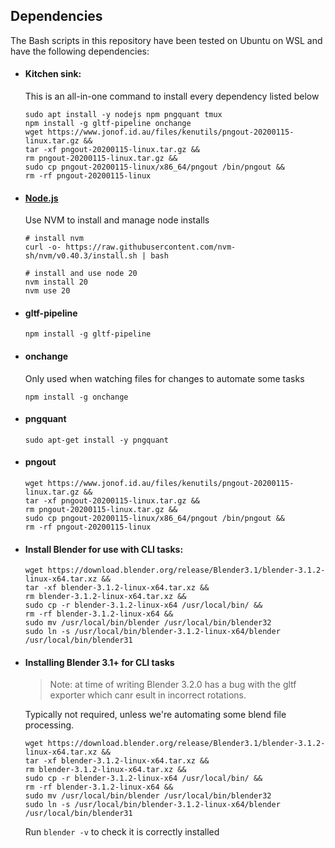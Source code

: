 ## Dependencies

The Bash scripts in this repository have been tested on Ubuntu on WSL and have the following dependencies:

- #### Kitchen sink:

  This is an all-in-one command to install every dependency listed below

  ```
  sudo apt install -y nodejs npm pngquant tmux
  npm install -g gltf-pipeline onchange
  wget https://www.jonof.id.au/files/kenutils/pngout-20200115-linux.tar.gz &&
  tar -xf pngout-20200115-linux.tar.gz &&
  rm pngout-20200115-linux.tar.gz &&
  sudo cp pngout-20200115-linux/x86_64/pngout /bin/pngout &&
  rm -rf pngout-20200115-linux
  ```

- #### [Node.js](https://nodejs.org/en/_)

  Use NVM to install and manage node installs

  ```
  # install nvm
  curl -o- https://raw.githubusercontent.com/nvm-sh/nvm/v0.40.3/install.sh | bash

  # install and use node 20
  nvm install 20
  nvm use 20
  ```

- #### gltf-pipeline

  ```
  npm install -g gltf-pipeline
  ```

- #### onchange

  Only used when watching files for changes to automate some tasks

  ```
  npm install -g onchange
  ```

- #### pngquant
  ```
  sudo apt-get install -y pngquant
  ```
- #### pngout

  ```
  wget https://www.jonof.id.au/files/kenutils/pngout-20200115-linux.tar.gz &&
  tar -xf pngout-20200115-linux.tar.gz &&
  rm pngout-20200115-linux.tar.gz &&
  sudo cp pngout-20200115-linux/x86_64/pngout /bin/pngout &&
  rm -rf pngout-20200115-linux
  ```

- #### Install Blender for use with CLI tasks:

  ```
  wget https://download.blender.org/release/Blender3.1/blender-3.1.2-linux-x64.tar.xz &&
  tar -xf blender-3.1.2-linux-x64.tar.xz &&
  rm blender-3.1.2-linux-x64.tar.xz &&
  sudo cp -r blender-3.1.2-linux-x64 /usr/local/bin/ &&
  rm -rf blender-3.1.2-linux-x64 &&
  sudo mv /usr/local/bin/blender /usr/local/bin/blender32
  sudo ln -s /usr/local/bin/blender-3.1.2-linux-x64/blender /usr/local/bin/blender31
  ```

- #### Installing Blender 3.1+ for CLI tasks

  > Note: at time of writing Blender 3.2.0 has a bug with the gltf exporter which canr esult in incorrect rotations.

  Typically not required, unless we're automating some blend file processing.

  ```
  wget https://download.blender.org/release/Blender3.1/blender-3.1.2-linux-x64.tar.xz &&
  tar -xf blender-3.1.2-linux-x64.tar.xz &&
  rm blender-3.1.2-linux-x64.tar.xz &&
  sudo cp -r blender-3.1.2-linux-x64 /usr/local/bin/ &&
  rm -rf blender-3.1.2-linux-x64 &&
  sudo mv /usr/local/bin/blender /usr/local/bin/blender32
  sudo ln -s /usr/local/bin/blender-3.1.2-linux-x64/blender /usr/local/bin/blender31
  ```

  Run `blender -v` to check it is correctly installed
